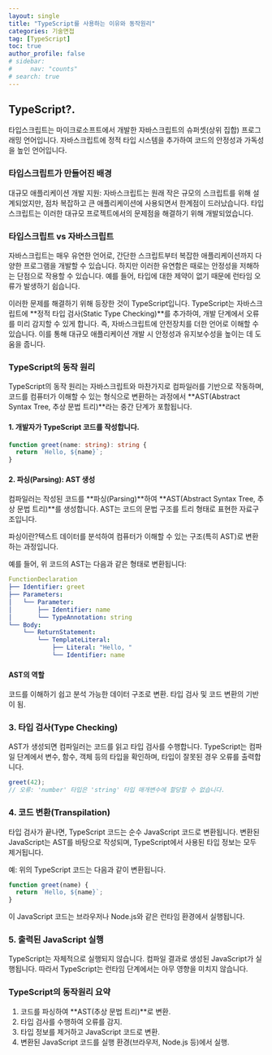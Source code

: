 ```yaml
---
layout: single
title: "TypeScript를 사용하는 이유와 동작원리"
categories: 기술면접
tag: [TypeScript]
toc: true
author_profile: false
# sidebar:
#     nav: "counts"
# search: true
---
```


## TypeScript?.

타입스크립트는 마이크로소프트에서 개발한 자바스크립트의 슈퍼셋(상위 집합) 프로그래밍 언어입니다. 자바스크립트에 정적 타입 시스템을 추가하여 코드의 안정성과 가독성을 높인 언어입니다.

### 타입스크립트가 만들어진 배경

대규모 애플리케이션 개발 지원: 자바스크립트는 원래 작은 규모의 스크립트를 위해 설계되었지만, 점차 복잡하고 큰 애플리케이션에 사용되면서 한계점이 드러났습니다. 타입스크립트는 이러한 대규모 프로젝트에서의 문제점을 해결하기 위해 개발되었습니다.

### 타입스크립트 vs 자바스크립트

자바스크립트는 매우 유연한 언어로, 간단한 스크립트부터 복잡한 애플리케이션까지 다양한 프로그램을 개발할 수 있습니다. 하지만 이러한 유연함은 때로는 안정성을 저해하는 단점으로 작용할 수 있습니다.
예를 들어, 타입에 대한 제약이 없기 때문에 런타임 오류가 발생하기 쉽습니다.

이러한 문제를 해결하기 위해 등장한 것이 TypeScript입니다.
TypeScript는 자바스크립트에 **정적 타입 검사(Static Type Checking)**를 추가하여, 개발 단계에서 오류를 미리 감지할 수 있게 합니다.
즉, 자바스크립트에 안전장치를 더한 언어로 이해할 수 있습니다. 이를 통해 대규모 애플리케이션 개발 시 안정성과 유지보수성을 높이는 데 도움을 줍니다.

### TypeScript의 동작 원리

TypeScript의 동작 원리는 자바스크립트와 마찬가지로 컴파일러를 기반으로 작동하며, 코드를 컴퓨터가 이해할 수 있는 형식으로 변환하는 과정에서 **AST(Abstract Syntax Tree, 추상 문법 트리)**라는 중간 단계가 포함됩니다.

#### 1. 개발자가 TypeScript 코드를 작성합니다.

```ts
function greet(name: string): string {
  return `Hello, ${name}`;
}
```

#### 2. 파싱(Parsing): AST 생성

컴파일러는 작성된 코드를 **파싱(Parsing)**하여 **AST(Abstract Syntax Tree, 추상 문법 트리)**를 생성합니다. AST는 코드의 문법 구조를 트리 형태로 표현한 자료구조입니다.

파싱이란?텍스트 데이터를 분석하여 컴퓨터가 이해할 수 있는 구조(특히 AST)로 변환하는 과정입니다.

예를 들어, 위 코드의 AST는 다음과 같은 형태로 변환됩니다:

```yaml
FunctionDeclaration
├── Identifier: greet
├── Parameters:
│   └── Parameter:
│       ├── Identifier: name
│       └── TypeAnnotation: string
└── Body:
    └── ReturnStatement:
        └── TemplateLiteral:
            ├── Literal: "Hello, "
            └── Identifier: name

```

#### AST의 역할

코드를 이해하기 쉽고 분석 가능한 데이터 구조로 변환.
타입 검사 및 코드 변환의 기반이 됨.

### 3. 타입 검사(Type Checking)

AST가 생성되면 컴파일러는 코드를 읽고 타입 검사를 수행합니다. TypeScript는 컴파일 단계에서 변수, 함수, 객체 등의 타입을 확인하며, 타입이 잘못된 경우 오류를 출력합니다.

```ts
greet(42);
// 오류: 'number' 타입은 'string' 타입 매개변수에 할당할 수 없습니다.
```

### 4. 코드 변환(Transpilation)

타입 검사가 끝나면, TypeScript 코드는 순수 JavaScript 코드로 변환됩니다. 변환된 JavaScript는 AST를 바탕으로 작성되며, TypeScript에서 사용된 타입 정보는 모두 제거됩니다.

예: 위의 TypeScript 코드는 다음과 같이 변환됩니다.

```js
function greet(name) {
  return `Hello, ${name}`;
}
```

이 JavaScript 코드는 브라우저나 Node.js와 같은 런타임 환경에서 실행됩니다.

### 5. 출력된 JavaScript 실행

TypeScript는 자체적으로 실행되지 않습니다. 컴파일 결과로 생성된 JavaScript가 실행됩니다. 따라서 TypeScript는 런타임 단계에서는 아무 영향을 미치지 않습니다.

### TypeScript의 동작원리 요약

1. 코드를 파싱하여 **AST(추상 문법 트리)**로 변환.
2. 타입 검사를 수행하여 오류를 감지.
3. 타입 정보를 제거하고 JavaScript 코드로 변환.
4. 변환된 JavaScript 코드를 실행 환경(브라우저, Node.js 등)에서 실행.
